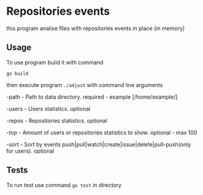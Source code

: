 # Repositories events 

this program analise files with repositories events in place (in memory)

## Usage 

To use program  build it with command 
```
go build 
```

then execute program ```./adjust``` with command line arguments

-path - Path to data directory. required - example [/home/example/]

-users - Users statistics. optional

-repos - Repositories statistics. optional

-top - Amount of users or repositories statistics to show. optional - max 100

-sort - Sort by events push|pull|watch|create|issue|delete|pull-push(only for users). optional

## Tests 

To run test use command ```go test``` in directory